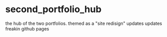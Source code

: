 # second_portfolio_hub
the hub of the two portfolios. themed as a "site redisign"
updates updates freakin github pages
